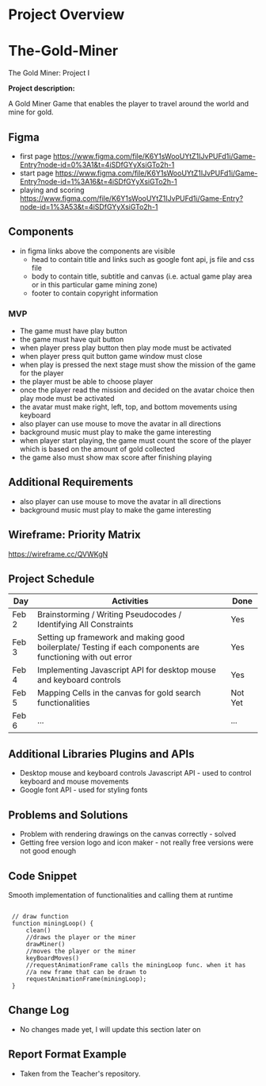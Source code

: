 
# Project Overview

# The-Gold-Miner
The Gold Miner: Project I

**Project description:** 

A Gold Miner Game that enables the player to travel around the world and mine for gold.


## Figma

- first page https://www.figma.com/file/K6Y1sWooUYtZ1IJvPUFd1i/Game-Entry?node-id=0%3A1&t=4iSDfGYyXsiGTo2h-1
- start page https://www.figma.com/file/K6Y1sWooUYtZ1IJvPUFd1i/Game-Entry?node-id=1%3A16&t=4iSDfGYyXsiGTo2h-1
- playing and scoring https://www.figma.com/file/K6Y1sWooUYtZ1IJvPUFd1i/Game-Entry?node-id=1%3A53&t=4iSDfGYyXsiGTo2h-1

## Components

- in figma links above the components are visible 
  - head to contain title and links such as google font api, js file and css file
  - body to contain title, subtitle and canvas (i.e. actual game play area or in this particular game mining zone) 
  - footer to contain copyright information 

### MVP

- The game must have play button 
- the game must have quit button
- when player press play button then play mode must be activated 
- when player press quit button game window must close
- when play is pressed the next stage must show the mission of the game for the player
- the player must be able to choose player
- once the player read the mission and decided on the avatar choice then play mode must be activated
- the avatar must make right, left, top, and bottom movements using keyboard 
- also player can use mouse to move the avatar in all directions
- background music must play to make the game interesting
- when player start playing, the game must count the score of the player which is based on the amount of gold collected
- the game also must show max score after finishing playing

## Additional Requirements
- also player can use mouse to move the avatar in all directions
- background music must play to make the game interesting

## Wireframe: Priority Matrix
   
   https://wireframe.cc/QVWKgN


## Project Schedule

|  Day | Activities | Done
|---|---| ---|
|Feb 2| Brainstorming / Writing Pseudocodes / Identifying All Constraints | Yes
|Feb 3| Setting up framework and making good boilerplate/ Testing if each components are functioning with out error | Yes
|Feb 4| Implementing Javascript API for desktop mouse and keyboard controls | Yes
|Feb 5| Mapping Cells in the canvas for gold search functionalities  | Not Yet
|Feb 6| ... | ...


## Additional Libraries Plugins and APIs

- Desktop mouse and keyboard controls Javascript API - used to control keyboard and mouse movements 
- Google font API - used for styling fonts 



## Problems and Solutions 

- Problem with rendering drawings on the canvas correctly - solved 
- Getting free version logo and icon maker - not really free versions were not good enough

## Code Snippet

Smooth implementation of functionalities and calling them at runtime


```

 // draw function
 function miningLoop() {
     clean()
     //draws the player or the miner
     drawMiner()
     //moves the player or the miner
     keyBoardMoves()
     //requestAnimationFrame calls the miningLoop func. when it has 
     //a new frame that can be drawn to
     requestAnimationFrame(miningLoop);
 }

```

## Change Log

- No changes made yet, I will update this section later on 

## Report Format Example
- Taken from the Teacher's repository. 
